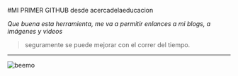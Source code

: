 #MI PRIMER GITHUB desde acercadelaeducacion

_Que buena esta herramienta, me va a permitir enlances a mi blogs, a imágenes y videos_
> seguramente se puede mejorar con el correr del tiempo.
***


![beemo](http://3.bp.blogspot.com/-zf6EvEFpEpU/Un6fLGfr66I/AAAAAAAAAkY/-m07A5m1_Vs/s1600/giphy.gif)

